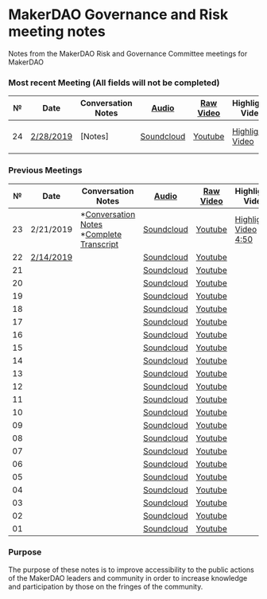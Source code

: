 # MakerDAO Governance and Risk meeting notes
Notes from the MakerDAO Risk and Governance Committee meetings for MakerDAO

### Most recent Meeting (All fields will not be completed)

 №  | Date                             | Conversation Notes          |[Audio](https://soundcloud.com/makerdao)| [Raw Video](https://www.youtube.com/channel/UC4jqZlzQHUhzqf5rMd5ywTw)            |Highlights Video         |External Links  |
--- | -------------------------------- | --------------| -------------- | -------------------- | -------------------- | -----------------|
24 | [2/28/2019](https://www.reddit.com/r/MakerDAO/comments/avnfwc/meeting_governance_and_risk_with_steven_becker/) | [Notes] | [Soundcloud](https://soundcloud.com/makerdao/ep-24-governance-and-risk-meeting) | [Youtube](https://www.youtube.com/watch?v=x0D39p2lNBc) | [Highlights Video](https://www.youtube.com/watch?v=JkJFLHOlfy8) | *https://governance-dai.glitch.me/ <br> *https://dai.stablecoin.science/ |

### Previous Meetings

 №  | Date                             | Conversation Notes          |[Audio](https://soundcloud.com/makerdao)| [Raw Video](https://www.youtube.com/channel/UC4jqZlzQHUhzqf5rMd5ywTw)            |Highlights Video         |External Links  |
--- | -------------------------------- | --------------| -------------- | -------------------- | -------------------- | -----------------|
 23 | 2/21/2019| *[Conversation Notes](https://github.com/atleastaverage/MakerDAO_minutes/blob/master/risk_and_governance/2019-02-21_Call_23.md) <br> *[Complete Transcript](https://github.com/kwadraxx/transcribing-test/blob/master/README.md) |[Soundcloud](https://soundcloud.com/makerdao/ep-23-governance-and-risk-meeting)  |[Youtube](https://www.youtube.com/watch?v=KKDpN1fe0cU) | [Highlights Video 4:50](https://www.youtube.com/watch?v=inWe_lkJeGw)| [Stability Fee Increase(blog)](https://blog.makerdao.com/stability-fee-increase-february-22nd/)|
22 |[2/14/2019](https://www.reddit.com/r/MakerDAO/comments/aqm1rn/meeting_governance_and_risk_with_steven_becker/) | |[Soundcloud](https://soundcloud.com/makerdao/ep-22-governance-and-risk-meeting) |[Youtube](https://www.youtube.com/watch?v=IGOoMKjNx0c&list=PLLzkWCj8ywWNq5-90-Id6VPSsrk4OWVan&index=3&t=0s) | |
21 | | |[Soundcloud](https://soundcloud.com/makerdao/ep-21-governance-and-risk-meeting) |[Youtube](https://www.youtube.com/watch?v=giFhoPV-EZI&list=PLLzkWCj8ywWNq5-90-Id6VPSsrk4OWVan&index=4&t=0s) | |
20 | | |[Soundcloud](https://soundcloud.com/makerdao/ep-20-governance-and-risk-meeting) |[Youtube](https://www.youtube.com/watch?v=gQTrKKHYF_4&list=PLLzkWCj8ywWNq5-90-Id6VPSsrk4OWVan&index=5&t=0s) | |
19 | | |[Soundcloud](https://soundcloud.com/makerdao/ep-19-governance-and-risk-meeting) |[Youtube](https://www.youtube.com/watch?v=FCQqpIAF8U4&list=PLLzkWCj8ywWNq5-90-Id6VPSsrk4OWVan&index=7&t=0s) | |
18 | | |[Soundcloud](https://soundcloud.com/makerdao/ep-18-governance-and-risk-meeting-stability-fee-edition) |[Youtube](https://www.youtube.com/watch?v=FCQqpIAF8U4&t=1s&list=PLLzkWCj8ywWNq5-90-Id6VPSsrk4OWVan&index=7) | |
17 | | |[Soundcloud](https://soundcloud.com/makerdao/governance-and-risk-meeting-ep-17) |[Youtube](https://www.youtube.com/watch?v=obambVe3t3o&list=PLLzkWCj8ywWNq5-90-Id6VPSsrk4OWVan&index=8&t=0s) | |
16 | | |[Soundcloud](https://soundcloud.com/makerdao/ep-16-governance-and-risk-meeting) |[Youtube](https://www.youtube.com/watch?v=yFY13lgIP-E&list=PLLzkWCj8ywWNq5-90-Id6VPSsrk4OWVan&index=9&t=0s) | |
15 | | |[Soundcloud](https://soundcloud.com/makerdao/ep-15-governance-and-risk-meeting) |[Youtube](https://www.youtube.com/watch?v=DgozX9W4A1E&list=PLLzkWCj8ywWNq5-90-Id6VPSsrk4OWVan&index=10&t=0s) | |
14 | | |[Soundcloud](https://soundcloud.com/makerdao/ep-13-governance-and-risk-meeting) |[Youtube](https://www.youtube.com/watch?v=duZ-WT_Qiqg&list=PLLzkWCj8ywWNq5-90-Id6VPSsrk4OWVan&index=11&t=0s) | |
13 | | |[Soundcloud](https://soundcloud.com/makerdao/ep-13-governance-and-risk-meeting) |[Youtube](https://www.youtube.com/watch?v=rtiyNjiO1N0&list=PLLzkWCj8ywWNq5-90-Id6VPSsrk4OWVan&index=12&t=0s) | |
12 | | |[Soundcloud](https://soundcloud.com/makerdao/governance-and-risk-meeting-ep-12) |[Youtube](https://www.youtube.com/watch?v=j_TFZnukgf4&list=PLLzkWCj8ywWNq5-90-Id6VPSsrk4OWVan&index=13&t=0s) | |
11 | | |[Soundcloud](https://soundcloud.com/makerdao/governance-and-risk-meeting-7) |[Youtube](https://www.youtube.com/watch?v=DjGXpgxWN-A&list=PLLzkWCj8ywWNq5-90-Id6VPSsrk4OWVan&index=14&t=0s) | |
10 | | |[Soundcloud](https://soundcloud.com/makerdao/governance-and-risk-meeting-8) |[Youtube](https://www.youtube.com/watch?v=HjEmY1UG7jk&list=PLLzkWCj8ywWNq5-90-Id6VPSsrk4OWVan&index=15&t=0s) | |
09 | | |[Soundcloud](https://soundcloud.com/makerdao/governance-and-risk-meeting-ep) |[Youtube](https://www.youtube.com/watch?v=7XTz3o-9QBo&list=PLLzkWCj8ywWNq5-90-Id6VPSsrk4OWVan&index=16&t=0s) | |
08 | | |[Soundcloud](https://soundcloud.com/makerdao/governance-and-risk-meeting) |[Youtube](https://www.youtube.com/watch?v=bSITCcLmd0k&list=PLLzkWCj8ywWNq5-90-Id6VPSsrk4OWVan&index=17&t=0s) | |
07 | | |[Soundcloud](https://soundcloud.com/makerdao/governance-and-risk-meeting-1) |[Youtube](https://www.youtube.com/watch?v=YpvJG8AfzOE&list=PLLzkWCj8ywWNq5-90-Id6VPSsrk4OWVan&index=18&t=0s) | |
06 | | |[Soundcloud](https://soundcloud.com/makerdao/governance-and-risk-meeting-2) |[Youtube](https://www.youtube.com/watch?v=xfUTWYY_jwY&list=PLLzkWCj8ywWNq5-90-Id6VPSsrk4OWVan&index=19&t=0s) | |
05 | | |[Soundcloud](https://soundcloud.com/makerdao/governance-and-risk-meeting-3) |[Youtube](https://www.youtube.com/watch?v=aMvgvhjWY9E&list=PLLzkWCj8ywWNq5-90-Id6VPSsrk4OWVan&index=20&t=0s) | |
04 | | |[Soundcloud](https://soundcloud.com/makerdao/governance-and-risk-meeting-4) |[Youtube](https://www.youtube.com/watch?v=IOIsG9OyrJs&list=PLLzkWCj8ywWNq5-90-Id6VPSsrk4OWVan&index=21&t=0s) | |
03 | | |[Soundcloud](https://soundcloud.com/makerdao/governance-and-risk-meeting-5) |[Youtube](https://www.youtube.com/watch?v=84rvx7hEI0s&list=PLLzkWCj8ywWNq5-90-Id6VPSsrk4OWVan&index=22&t=0s) | |
02 | | |[Soundcloud](https://soundcloud.com/makerdao/governance-and-risk-meeting-6) |[Youtube](https://www.youtube.com/watch?v=NXHERiLOwMA&list=PLLzkWCj8ywWNq5-90-Id6VPSsrk4OWVan&index=23&t=0s) | |
01 | | |[Soundcloud](https://soundcloud.com/makerdao/governance-and-risk-meeting-9) |[Youtube](https://www.youtube.com/watch?v=_W-Unj4LlzU&list=PLLzkWCj8ywWNq5-90-Id6VPSsrk4OWVan&index=24&t=0s) | |


### Purpose
The purpose of these notes is to improve accessibility to the public actions of the MakerDAO leaders and community in order to increase knowledge and participation by those on the fringes of the community.
